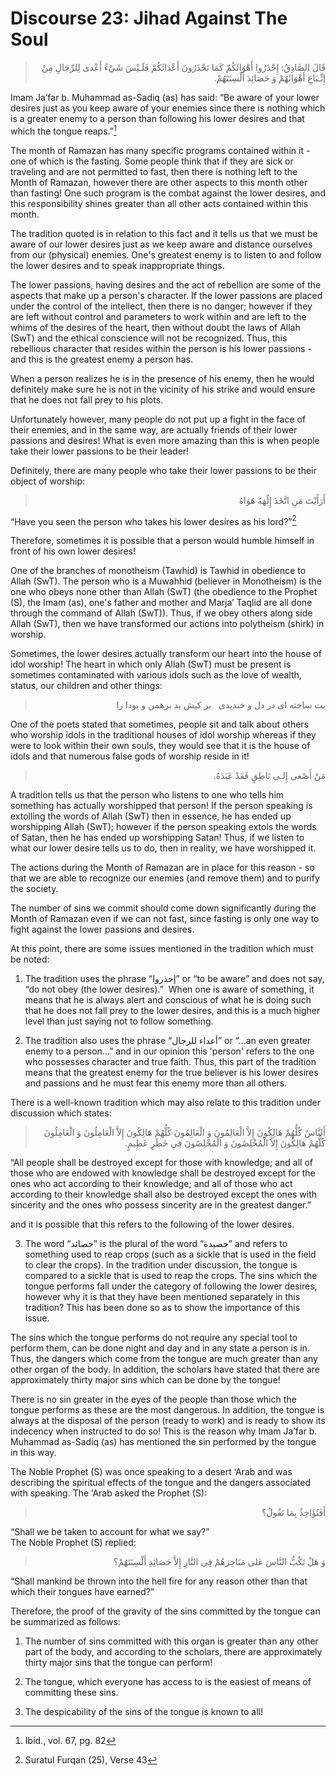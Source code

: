 Discourse 23: Jihad Against The Soul
====================================

<blockquote dir="rtl">
  <p>
قَالَ الصَّادِقُ: إِحْذَرُوا أَهْوَائَكُمْ كَمَا تَحْذَرُونَ
أَعْدَائَكُمْ فَلَـيْسَ شَيْءٌ أَعْدى لِلرِّجَالِ مِنْ إِتِّـبَاعِ
أَهْوَائَهُمْ وَ حَصَائِدَ أَلْسِنَتَهُمْ.
  </p>
</blockquote>

Imam Ja’far b. Muhammad as-Sadiq (as) has said: “Be aware of your lower
desires just as you keep aware of your enemies since there is nothing
which is a greater enemy to a person than following his lower desires
and that which the tongue reaps.”[^1]

The month of Ramazan has many specific programs contained within it -
one of which is the fasting. Some people think that if they are sick or
traveling and are not permitted to fast, then there is nothing left to
the Month of Ramazan, however there are other aspects to this month
other than fasting! One such program is the combat against the lower
desires, and this responsibility shines greater than all other acts
contained within this month.

The tradition quoted is in relation to this fact and it tells us that we
must be aware of our lower desires just as we keep aware and distance
ourselves from our (physical) enemies. One's greatest enemy is to listen
to and follow the lower desires and to speak inappropriate things.

The lower passions, having desires and the act of rebellion are some of
the aspects that make up a person's character. If the lower passions are
placed under the control of the intellect, then there is no danger;
however if they are left without control and parameters to work within
and are left to the whims of the desires of the heart, then without
doubt the laws of Allah (SwT) and the ethical conscience will not be
recognized. Thus, this rebellious character that resides within the
person is his lower passions - and this is the greatest enemy a person
has.

When a person realizes he is in the presence of his enemy, then he would
definitely make sure he is not in the vicinity of his strike and would
ensure that he does not fall prey to his plots.

Unfortunately however, many people do not put up a fight in the face of
their enemies, and in the same way, are actually friends of their lower
passions and desires! What is even more amazing than this is when people
take their lower passions to be their leader!

Definitely, there are many people who take their lower passions to be
their object of worship:

<blockquote dir="rtl">
  <p>
أَرَأَيْتَ مَنِ اتَّخَذَ إِلٌهَهُ هَوَاهُ
  </p>
</blockquote>

“Have you seen the person who takes his lower desires as his lord?”[^2]

Therefore, sometimes it is possible that a person would humble himself
in front of his own lower desires!

One of the branches of monotheism (Tawhid) is Tawhid in obedience to
Allah (SwT). The person who is a Muwahhid (believer in Monotheism) is
the one who obeys none other than Allah (SwT) (the obedience to the
Prophet (S), the Imam (as), one's father and mother and Marja’ Taqlid
are all done through the command of Allah (SwT)). Thus, if we obey
others along side Allah (SwT), then we have transformed our actions into
polytheism (shirk) in worship.

Sometimes, the lower desires actually transform our heart into the house
of idol worship! The heart in which only Allah (SwT) must be present is
sometimes contaminated with various idols such as the love of wealth,
status, our children and other things:

<blockquote dir="rtl">
  <p>
بت ساخته اى در دل و خنديدى   بر كيش بد برهمن و بودا را
  </p>
</blockquote>

One of the poets stated that sometimes, people sit and talk about others
who worship idols in the traditional houses of idol worship whereas if
they were to look within their own souls, they would see that it is the
house of idols and that numerous false gods of worship reside in it!

<blockquote dir="rtl">
  <p>
مَنْ أَصْغى إِلـى نَاطِقٍ فَقَدْ عَبَدَهُ.
  </p>
</blockquote>

A tradition tells us that the person who listens to one who tells him
something has actually worshipped that person! If the person speaking is
extolling the words of Allah (SwT) then in essence, he has ended up
worshipping Allah (SwT); however if the person speaking extols the words
of Satan, then he has ended up worshipping Satan! Thus, if we listen to
what our lower desire tells us to do, then in reality, we have
worshipped it.

The actions during the Month of Ramazan are in place for this reason -
so that we are able to recognize our enemies (and remove them) and to
purify the society.

The number of sins we commit should come down significantly during the
Month of Ramazan even if we can not fast, since fasting is only one way
to fight against the lower passions and desires.

At this point, there are some issues mentioned in the tradition which
must be noted:

1. The tradition uses the phrase “إحذروا” or “to be aware” and does not
say, “do not obey (the lower desires).”  When one is aware of something,
it means that he is always alert and conscious of what he is doing such
that he does not fall prey to the lower desires, and this is a much
higher level than just saying not to follow something.

2. The tradition also uses the phrase “أعداء للرجال” or “…an even
greater enemy to a person…” and in our opinion this 'person' refers to
the one who possesses character and true faith. Thus, this part of the
tradition means that the greatest enemy for the true believer is his
lower desires and passions and he must fear this enemy more than all
others.

There is a well-known tradition which may also relate to this tradition
under discussion which states:

<blockquote dir="rtl">
  <p>
أَلنَّاسُ كُلُّهُمْ هَالِكُونَ إِلاَّ الْعَالِمُونَ وَ الْعَالِمُونَ
كُلُّهُمْ هَالِكُونَ إِلاَّ الْعَامِلُونَ وَ الْعَامِلُونَ كُلُّهُمْ
هَالِكُونَ إِلاَّ الْمُخْلِصُونَ وَ الْمُخْلِصُونَ فِي خَطَرٍ عَظِيمٍ.
  </p>
</blockquote>

“All people shall be destroyed except for those with knowledge; and all
of those who are endowed with knowledge shall be destroyed except for
the ones who act according to their knowledge; and all of those who act
according to their knowledge shall also be destroyed except the ones
with sincerity and the ones who possess sincerity are in the greatest
danger.”

and it is possible that this refers to the following of the lower
desires.

3. The word “حصائد” is the plural of the word “حصيدة” and refers to
something used to reap crops (such as a sickle that is used in the field
to clear the crops). In the tradition under discussion, the tongue is
compared to a sickle that is used to reap the crops. The sins which the
tongue performs fall under the category of following the lower desires,
however why it is that they have been mentioned separately in this
tradition? This has been done so as to show the importance of this
issue.

The sins which the tongue performs do not require any special tool to
perform them, can be done night and day and in any state a person is in.
Thus, the dangers which come from the tongue are much greater than any
other organ of the body. In addition, the scholars have stated that
there are approximately thirty major sins which can be done by the
tongue!

There is no sin greater in the eyes of the people than those which the
tongue performs as these are the most dangerous. In addition, the tongue
is always at the disposal of the person (ready to work) and is ready to
show its indecency when instructed to do so! This is the reason why Imam
Ja’far b. Muhammad as-Sadiq (as) has mentioned the sin performed by the
tongue in this way.

The Noble Prophet (S) was once speaking to a desert ‘Arab and was
describing the spiritual effects of the tongue and the dangers
associated with speaking. The ‘Arab asked the Prophet (S):

<blockquote dir="rtl">
  <p>
أَفَنُؤَاخِذُ بِمَا نَقُولُ؟
  </p>
</blockquote>

“Shall we be taken to account for what we say?”  
 The Noble Prophet (S) replied:

<blockquote dir="rtl">
  <p>
وَ هَلْ تَكُبُّ النَّاسَ عَلى مَنَاخِرَهُمْ فِي النَّارِ إِلاَّ
حَصَائِدِ أَلْسِنَتَهُمْ؟
  </p>
</blockquote>

“Shall mankind be thrown into the hell fire for any reason other than
that which their tongues have earned?”

Therefore, the proof of the gravity of the sins committed by the tongue
can be summarized as follows:

1. The number of sins committed with this organ is greater than any
other part of the body, and according to the scholars, there are
approximately thirty major sins that the tongue can perform!

2. The tongue, which everyone has access to is the easiest of means of
committing these sins.

3. The despicability of the sins of the tongue is known to all!

[^1]: Ibid., vol. 67, pg. 82

[^2]: Suratul Furqan (25), Verse 43


